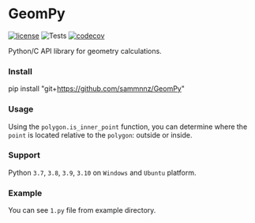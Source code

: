 # GeomPy
[![license](https://img.shields.io/badge/License-APACHE_2.0-blue.svg)](http://www.apache.org/licenses/)
![Tests](https://github.com/sammnnz/GeomPy/actions/workflows/tests.yml/badge.svg)
[![codecov](https://codecov.io/gh/sammnnz/GeomPy/branch/master/graph/badge.svg?token=64XGVB6FSV)](https://codecov.io/gh/sammnnz/GeomPy)

Python/C API library for geometry calculations.

### Install
pip install "git+https://github.com/sammnnz/GeomPy"

### Usage
Using the `polygon.is_inner_point` function, you can determine where the `point` is located relative to the `polygon`: outside or inside.

### Support
Python `3.7`, `3.8`, `3.9`, `3.10` on `Windows` and `Ubuntu` platform.

### Example
You can see `1.py` file from example directory.
